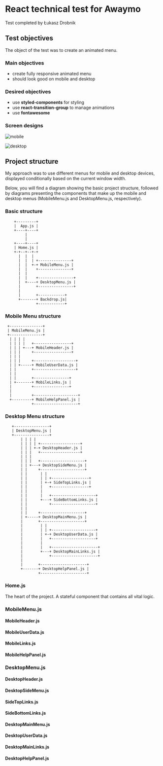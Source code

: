 # React technical test for Awaymo

Test completed by Łukasz Drobnik

## Test objectives

The object of the test was to create an animated menu.

### Main objectives

- create fully responsive animated menu 
- should look good on mobile and desktop

### Desired objectives

- use **styled-components** for styling
- use **react-transition-group** to manage animations
- use **fontawesome**

### Screen designs
![mobile](<https://raw.githubusercontent.com/Awaymo/react-technical-test/master/design/mobile.png>)

![desktop](<https://raw.githubusercontent.com/Awaymo/react-technical-test/master/design/desktop.png>)

## Project structure

My approach was to use different menus for mobile and desktop devices, displayed conditionally based on the current window width.

Below, you will find a diagram showing the basic project structure, followed by diagrams presenting the components that make up the mobile and desktop menus (MobileMenu.js and DesktopMenu.js, respectively).

### Basic structure

        +---------+
        |  App.js |
        +----+----+
             |
             |
        +----+----+
        | Home.js |
        +-+--+--+-+
          |  |  |
          |  |  | +---------------+
          |  |  +-+ MobileMenu.js |
          |  |    +---------------+
          |  |
          |  |    +----------------+
          |  +----+ DesktopMenu.js |
          |       +----------------+
          |
          |       +------------+
          +-------+ Backdrop.js|
                  +------------+

### Mobile Menu structure

     +---------------+
     | MobileMenu.js |
     +---------------+
      | | | |
      | | | |   +-----------------+
      | | | +---+ MobileHeader.js |
      | | |     +-----------------+
      | | |
      | | |     +-------------------+
      | | +-----+ MobileUserData.js |
      | |       +-------------------+
      | |
      | |       +----------------+
      | +-------+ MobileLinks.js |
      |         +----------------+
      |
      |         +--------------------+
      +---------+ MobileHelpPanel.js |
                +--------------------+

### Desktop Menu structure


       +----------------+
       | DesktopMenu.js |
       +----------------+
           | | | |
           | | | | +------------------+
           | | | +-+ DesktopHeader.js |
           | | |   +------------------+
           | | |
           | | |   +--------------------+
           | | +---+ DesktopSideMenu.js |
           | |     +--------------------+
           | |      | |
           | |      | | +-----------------+
           | |      | +-+ SideTopLinks.js |
           | |      |   +-----------------+
           | |      |
           | |      |   +--------------------+
           | |      +---+ SideBottomLinks.js |
           | |          +--------------------+
           | |
           | |     +--------------------+
           | +-----+ DesktopMainMenu.js |
           |       +--------------------+
           |        | |
           |        | | +--------------------+
           |        | +-+ DesktopUserData.js |
           |        |   +--------------------+
           |        |
           |        |   +---------------------+
           |        +---+ DesktopMainLinks.js |
           |            +---------------------+
           |
           |       +---------------------+
           +-------+ DesktopHelpPanel.js |
                   +---------------------+

### Home.js

The heart of the project. A stateful component that contains all vital logic.

### MobileMenu.js

#### MobileHeader.js

#### MobileUserData.js

#### MobileLinks.js

#### MobileHelpPanel.js

### DesktopMenu.js

#### DesktopHeader.js

#### DesktopSideMenu.js

#### SideTopLinks.js

#### SideBottomLinks.js

#### DesktopMainMenu.js

#### DesktopUserData.js

#### DesktopMainLinks.js

#### DesktopHelpPanel.js










